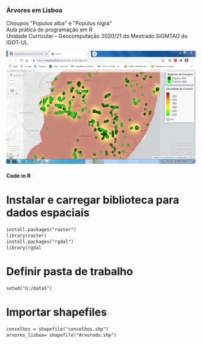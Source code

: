 <h3>Árvores em Lisboa</h3><p></p>
Choupos "Populus alba" e "Populus nigra"<br>
Aula prática de programação em R<br>
Unidade Curricular - Geocomputação 2020/21 do Mestrado SIGMTAO do IGOT-UL<p></p>
<img src="trees_r.png" alt="image" width="" height="300">

<h4>Code in R</h4><p></p>

# Instalar e carregar biblioteca para dados espaciais
```
install.packages("raster")
library(raster)
install.packages("rgdal")
library(rgdal
```

# Definir pasta de trabalho
```
setwd("G:/data5")
```

# Importar shapefiles
```
concelhos = shapefile("concelhos.shp")
arvores_lisboa= shapefile("Arvoredo.shp")
```
